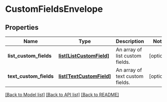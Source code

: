 # CustomFieldsEnvelope

## Properties
Name | Type | Description | Notes
------------ | ------------- | ------------- | -------------
**list_custom_fields** | [**list[ListCustomField]**](ListCustomField.md) | An array of list custom fields. | [optional] 
**text_custom_fields** | [**list[TextCustomField]**](TextCustomField.md) | An array of text custom fields. | [optional] 

[[Back to Model list]](../README.md#documentation-for-models) [[Back to API list]](../README.md#documentation-for-api-endpoints) [[Back to README]](../README.md)


